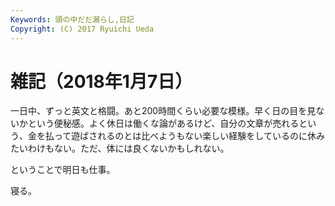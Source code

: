 ```yaml
---
Keywords: 頭の中だだ漏らし,日記
Copyright: (C) 2017 Ryuichi Ueda
---
```


# 雑記（2018年1月7日）

一日中、ずっと英文と格闘。あと200時間くらい必要な模様。早く日の目を見ないかという便秘感。よく休日は働くな論があるけど、自分の文章が売れるという、金を払って遊ばされるのとは比べようもない楽しい経験をしているのに休みたいわけもない。ただ、体には良くないかもしれない。

ということで明日も仕事。


寝る。
